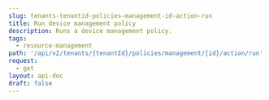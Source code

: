 ```yaml
---
slug: tenants-tenantid-policies-management-id-action-run
title: Run device management policy
description: Runs a device management policy.
tags:
  - resource-management
path: '/api/v2/tenants/{tenantId}/policies/management/{id}/action/run'
request:
  - get
layout: api-doc
draft: false
---
```

